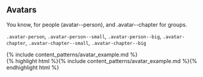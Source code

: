 <div class="line-gutters">
	<h2>Avatars</h2>
	<p>You know, for people (avatar--person), and .avatar--chapter for groups.</p>
	<p><code>.avatar-person</code>, <code>.avatar-person--small</code>, <code>.avatar-person--big</code>, <code>.avatar-chapter</code>, <code>.avatar-chapter--small</code>, <code>.avatar-chapter--big</code></p>
	<div class="doc-content">
		{% include content_patterns/avatar_example.md %}
	</div>
	{% highlight html %}{% include content_patterns/avatar_example.md %}{% endhighlight html %}
</div>
